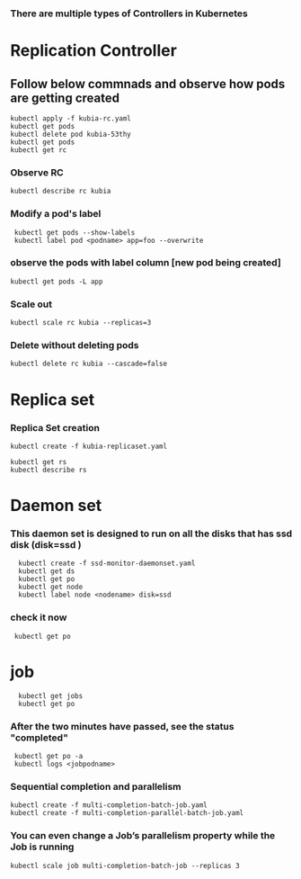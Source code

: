 ### There are multiple types of Controllers in Kubernetes

# Replication Controller

## Follow below commnads and observe how pods are getting created 
    kubectl apply -f kubia-rc.yaml
    kubectl get pods
    kubectl delete pod kubia-53thy
    kubectl get pods
    kubectl get rc
 
 ### Observe RC
    kubectl describe rc kubia
  
 ### Modify a pod's label 
     kubectl get pods --show-labels
     kubectl label pod <podname> app=foo --overwrite

### observe the pods with label column [new pod being created]
    kubectl get pods -L app
  
### Scale out
    kubectl scale rc kubia --replicas=3

### Delete without deleting pods 
    kubectl delete rc kubia --cascade=false
   
  # Replica set
   
 ### Replica Set creation 
    kubectl create -f kubia-replicaset.yaml

    kubectl get rs 
    kubectl describe rs
 
# Daemon set
 
 ### This daemon set is designed to run on all the disks that has ssd disk (disk=ssd )
      kubectl create -f ssd-monitor-daemonset.yaml
      kubectl get ds
      kubectl get po
      kubectl get node
      kubectl label node <nodename> disk=ssd
 
 ### check it now 
     kubectl get po
  
# job
      kubectl get jobs
      kubectl get po

### After the two minutes have passed, see the status "completed"
     kubectl get po -a
     kubectl logs <jobpodname>

### Sequential completion and parallelism

    kubectl create -f multi-completion-batch-job.yaml
    kubectl create -f multi-completion-parallel-batch-job.yaml
### You can even change a Job’s parallelism property while the Job is running
    kubectl scale job multi-completion-batch-job --replicas 3
